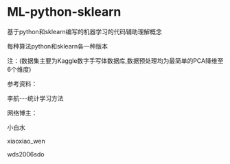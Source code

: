 
# ML-python-sklearn

基于python和sklearn编写的机器学习的代码辅助理解概念


每种算法python和sklearn各一种版本

注：(数据集主要为Kaggle数字手写体数据库,数据预处理均为最简单的PCA降维至6个维度)

参考资料：

李航---统计学习方法

网络博主：         

小白水
         
xiaoxiao_wen

wds2006sdo
